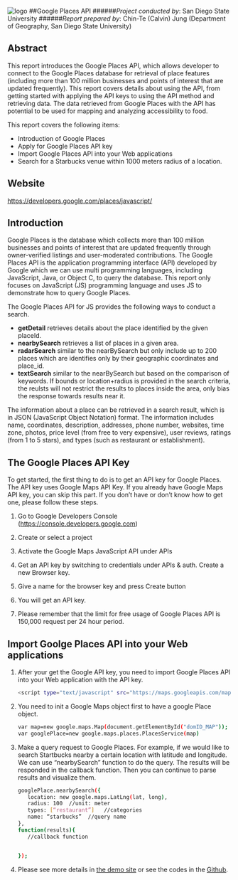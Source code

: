 ![logo](http://humandynamics.sdsu.edu/images/HDMA_Logo.png)
##Google Places API
######*Project conducted by*: San Diego State University
######*Report prepared by*: Chin-Te (Calvin) Jung (Department of Geography, San Diego State University)

## Abstract

This report introduces the Google Places API, which allows developer to connect to the Google Places database for retrieval of place features (including more than 100 million businesses and points of interest that are updated frequently).  This report covers details about using the API, from getting started with applying the API keys to using the API method and retrieving data.   The data retrieved from Google Places with the API has potential to be used for mapping and analyzing accessibility to food.

This report covers the following items:
- Introduction of Google Places
- Apply for Google Places API key
- Import Google Places API into your Web applications
- Search for a Starbucks venue within 1000 meters radius of  a location.




## Website
https://developers.google.com/places/javascript/


## Introduction
Google Places is the database which collects more than 100 million businesses and points of interest that are updated frequently through owner-verified listings and user-moderated contributions. The Google Places API is the application programming interface (API) developed by Google which we can use multi programming languages, including JavaScript, Java, or Object C, to query the database. This report only focuses on JavaScript (JS) programming language and uses JS to demonstrate how to query Google Places. 

The Google Places API for JS provides the following ways to conduct a search.
- **getDetail**
retrieves details about the place identified by the given placeId. 
- **nearbySearch**
retrieves a list of places in a given area.
- **radarSearch**
similar to the nearBySearch but only include up to 200 places which are identifies only by their geographic coordinates and place_id. 
- **textSearch**
similar to the nearBySearch but based on the comparison of keywords. If bounds or location+radius is provided in the search criteria, the reulsts will not restrict the results to places inside the area, only bias the response towards results near it. 

The information about a place can be retrieved in a search result, which is in JSON (JavaScript Object Notation) format. The information includes name, coordinates, description, addresses, phone number, websites, time zone, photos, price level (from free to very expensive), user reviews, ratings (from 1 to 5 stars), and types (such as restaurant or establishment). 



## The Google Places API Key

To get started, the first thing to do is to get an API key for Google Places. The API key uses Google Maps API Key. If you already have Google Maps API key, you can skip this part. If you don’t have or don’t know how to get one, please follow these steps.
1.	Go to Google Developers Console (https://console.developers.google.com)
2.	Create or select a project
3.	Activate the Google Maps JavaScript API under APIs
 

4.	Get an API key by switching to credentials under APIs & auth. Create a new Browser key.
 
5.	Give a name for the browser key and press Create button
6.	You will get an API key. 
7.	Please  remember that the limit for free usage of Google Places API is 150,000 request per 24 hour period. 



## Import Goolge Places API into your Web applications

1.	After your get the Google API key, you need to import Google Places API into your Web application with the API key.
    ```sh
    <script type="text/javascript" src="https://maps.googleapis.com/maps/api/js?key=AIzaSyAqd6BFSfKhHPiGaNUXnSt6jAzQ9q_3DyU&libraries=places"></script>
    ```  
    
2.	You need to init a Google Maps object first to have a google Place object.
    ```sh
    var map=new google.maps.Map(document.getElementById("domID_MAP")); 
    var googlePlace=new google.maps.places.PlacesService(map)
    ```  
3.	Make a query request to Google Places. For example, if we would like to search Startbucks nearby a certain location with latitude and longitude. We can use “nearbySearch” function to do the query. The results will be responded in the callback function. Then you can continue to parse results and visualize them. 
     ```sh
    googlePlace.nearbySearch({
    	location: new google.maps.LatLng(lat, long),
    	radius: 100  //unit: meter
    	types: [“restaurant”]   //categories
    	name: “starbucks”  //query name
    }, 
    function(results){
    	//callback function
    
    
    });
    ```  

4.	Please see more details in [the demo site](http://vision.sdsu.edu/ychuang/Flickr_InstagramAPI/socialMedia_API.html]) or see the codes in the [Github](https://github.com/HDMA-SDSU/HDMA-SocialMediaAPI/blob/dev/API-GooglePlaces/Example/index.html).







